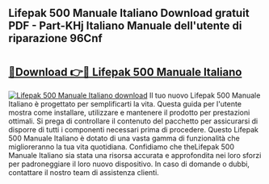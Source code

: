## Lifepak 500 Manuale Italiano Download gratuit PDF - Part-KHj Italiano Manuale dell'utente di riparazione 96Cnf

# <h2><a href="http://dfevqhj.blite.top/?on=Lifepak+500+Manuale+Italiano">🔗Download 👉🔴 Lifepak 500 Manuale Italiano</a></h2>

[![Lifepak 500 Manuale Italiano download](https://i.imgur.com/lujVjoI.png)](http://dfevqhj.blite.top/?on=Lifepak+500+Manuale+Italiano)
Il tuo nuovo Lifepak 500 Manuale Italiano è progettato per semplificarti la vita. Questa guida per l'utente mostra come installare, utilizzare e mantenere il prodotto per prestazioni ottimali. Si prega di controllare il contenuto del pacchetto per assicurarsi di disporre di tutti i componenti necessari prima di procedere. Questo Lifepak 500 Manuale Italiano è dotato di una vasta gamma di funzionalità che miglioreranno la tua vita quotidiana. Confidiamo che theLifepak 500 Manuale Italiano sia stata una risorsa accurata e approfondita nei loro sforzi per padroneggiare il loro nuovo dispositivo. In caso di domande o dubbi, contattare il nostro team di assistenza clienti.
